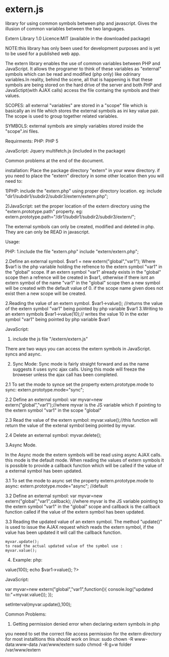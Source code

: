 extern.js
=========

library for using  common symbols between php and javascript. Gives the illusion of common variables between the two languages.

Extern Library 1.0
Licence:MIT (available in the downloaded package)


NOTE:this library has only been used for development purposes and is yet to be used for a published web app.


The extern library enables the use of common variables between PHP and JavaScript. It allows the programer to think of these variables as "external" symbols which can be read and modified (php only) like odrinary variables.In reality, behind the scene, all that is happening is that these symbols are being stored on the hard drive of the server and both PHP and JavaSctipt(with AJAX calls) access the file containg the symbols and their values.


SCOPES:
all external "variables" are stored in a "scope" file which is basically an ini file which stores the external symbols as ini key value pair. The scope is used to group together related variables. 

SYMBOLS:
external symbols are simply variables stored inside the "scope".ini files.


Requirments:
PHP:
	PHP 5

JavaScript:
	Jquery
	multifetch.js (included in the package)


Common problems at the end of the document.

installation:
Place the package directory "extern" in your www directory. if you need to place the "extern" directory in some other location then you will need to:

1)PHP:
include the "extern.php" using proper directory location.
eg: include "dir1/subdir1/subdir2/subdir3/extern/extern.php";

2)JavaScript:
set the proper location of the extern directory using the "extern.prototype.path" property.
eg: extern.prototype.path="/dir1/subdir1/subdir2/subdir3/extern/";



The external symbols can only be created, modified and deleted in php. They are can only be READ in javascript.

Usage:

PHP:
1.include the file "extern.php"
	include "extern/extern.php";

2.Define an external symbol.
	$var1 = new extern("global","var1");
Where $var1 is the php variable holding the refrence to the extern symbol "var1" in the  "global" scope. If an extern symbol "var1" already exists in the "global" scope then a refrence will be created in $var1, otherwise if there isnt an extern symbol of the name "var1" in the "global" scope then a new symbol will be created with the default value of 0. 
if the scope name given does not exist then a new scope will be created.

2.Reading the value of an extern symbol.
	$var1->value();	//returns the value of the extern symbol "var1" being pointed by php variable $var1
3.Writing to an extern symbols
	$var1->value(10);// writes the value 10 in the exter symbol "var1" being pointed by php variable $var1




JavaScript:
1. include the js file "/extern/extern.js"


There are two ways you can access the extern symbols in JavaScript. syncs and async.

2. Sync Mode:
Sync mode is fairly straight forward and as the name suggests it uses sync ajax calls. Using this mode will freeze the broweser unless the ajax call has been completed.

2.1 To set the mode to synce set the property extern.prototype.mode to sync:
	extern.prototype.mode="sync";

2.2 Define an external symbol:
var myvar=new extern("global","var1");//where myvar is the JS variable which if pointing to the extern symbol "var1" in the scope "global"

2.3 Read the value of the extern symbol:
myvar.value();//this function will return the value of the extenal symbol being pointed by myvar.

2.4 Delete an external symbol:
  myvar.delete();

3.Async Mode.

In the Async mode the extern symbols will be read using async AJAX calls. this mode is the default mode.
When reading the values of extern symbols it is possible to provide a callback function which will be called if the value of a external symbol has been updated.

3.1 To set the mode to async set the property extern.prototype.mode to async:
	extern.prototype.mode="async"; //default

3.2 Define an external symbol:
	var myvar=new extern("global","var1",callback);
//where myvar is the JS variable pointing to the extern symbol "var1" in the "global" scope and callback is the callback function called if the value of the extern symbol has been updated.

3.3 Reading the updated value of an extern symbol.
The method "update()" is used to issue the AJAX request which reads the  extern symbol, if the value has been updated it will call the callback function.

	myvar.update();
	to read the actual updated value of the symbol use :
	myvar.value();



4. Example:
php:

<?php 
include "extern/extern.php";
$var1 = new extern("global","var1");
$var1->value(100);
echo $var1->value();
?>

JavaScript:
<script src="jquery-1.10.2.min.js"></script>
<script src="multifetch.js"></script>
<script src="/extern/extern.js"></script>


var myvar=new extern("global","var1",function(){
console.log("updated to:"+myvar.value());
});



setInterval(myvar.update(),100);





Common Problems:
1) Getting permission denied error when declaring extern symbols in php

you neeed to set the correct file access permission for the extern directory
for most installtions this should work on linux:
	sudo chown -R www-data:www-data /var/www/extern
	sudo chmod -R g+w folder /var/www/extern

